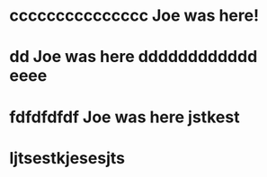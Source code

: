 # ccccccccccccccc Joe was here!
# dd Joe was here dddddddddddd eeee
# fdfdfdfdf Joe was here jstkest
# ljtsestkjesesjts